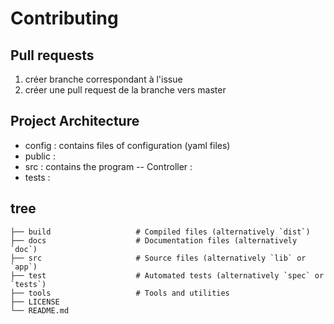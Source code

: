 # Contributing

## Pull requests

1. créer branche correspondant à l'issue
2. créer une pull request de la branche vers master

## Project Architecture

- config : contains files of configuration (yaml files)
- public : 
- src : contains the program
-- Controller :
- tests :

## tree

    ├── build                   # Compiled files (alternatively `dist`)
    ├── docs                    # Documentation files (alternatively `doc`)
    ├── src                     # Source files (alternatively `lib` or `app`)
    ├── test                    # Automated tests (alternatively `spec` or `tests`)
    ├── tools                   # Tools and utilities
    ├── LICENSE
    └── README.md
